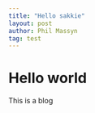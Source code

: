 ```yaml
---
title: "Hello sakkie"
layout: post
author: Phil Massyn
tag: test
---
```


# Hello world

This is a blog
